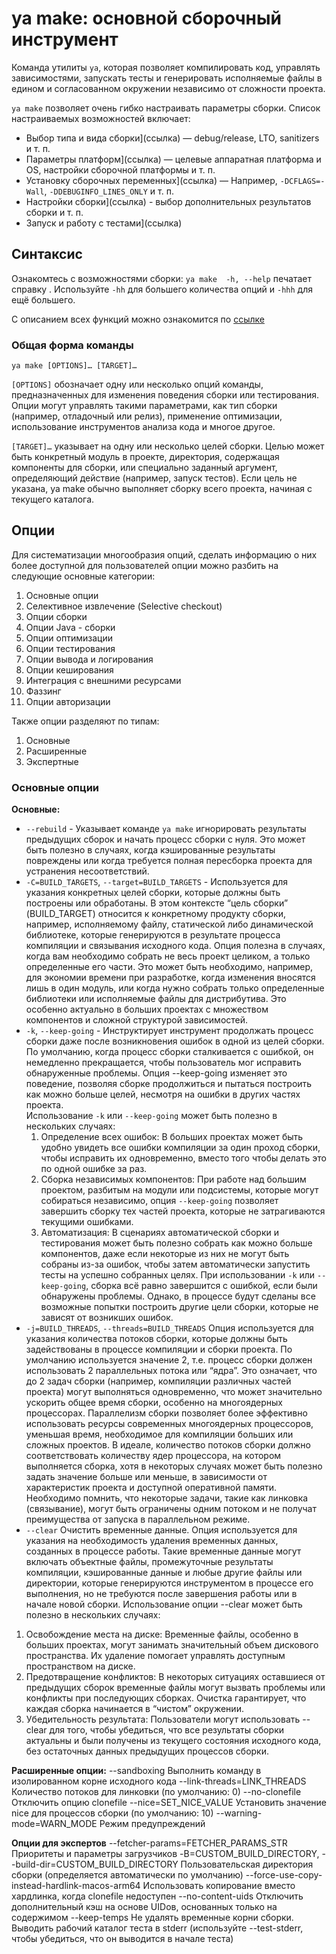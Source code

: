 # ya make: основной сборочный инструмент

Команда утилиты `ya`, которая позволяет  компилировать код, управлять зависимостями, запускать тесты и генерировать исполняемые файлы в едином и согласованном окружении независимо от сложности проекта.

`ya make` позволяет очень гибко настраивать параметры сборки. Список настраиваемых возможностей включает:

- Выбор типа и вида сборки](ссылка) — debug/release, LTO, sanitizers и т. п.
- Параметры платформ](ссылка) — целевые аппаратная платформа и OS, настройки сборочной платформы и т. п.
- Установку сборочных переменных](ссылка) — Например, `-DCFLAGS=-Wall`, `-DDEBUGINFO_LINES_ONLY` и т. п.
- Настройки сборки](ссылка) - выбор дополнительных результатов сборки и т. п.
- Запуск и работу с тестами](ссылка)

## Синтаксис

Ознакомтесь с возможностями сборки: `ya make  -h, --help`  печатает справку . Используйте `-hh` для большего количества опций и `-hhh` для ещё большего.

С описанием всех функций можно ознакомится по [ссылке](helpfilemake.md)

### Общая форма команды

`ya make [OPTIONS]… [TARGET]…`

`[OPTIONS]` обозначает одну или несколько опций команды, предназначенных для изменения поведения сборки или тестирования. Опции могут управлять такими параметрами, как тип сборки (например, отладочный или релиз), применение оптимизации, использование инструментов анализа кода и многое другое.

`[TARGET]…` указывает на одну или несколько целей сборки. Целью может быть конкретный модуль в проекте, директория, содержащая компоненты для сборки, или специально заданный аргумент, определяющий действие (например, запуск тестов). Если цель не указана, ya make обычно выполняет сборку всего проекта, начиная с текущего каталога.

## Опции

Для систематизации многообразия опций, сделать информацию о них более доступной для пользователей опции можно разбить на следующие основные категории:

1.	Основные опции
2.	Селективное извлечение (Selective checkout)
3.	Опции сборки
4.	Опции Java - сборки
5.	Опции оптимизации
6.	Опции тестирования
7.	Опции вывода и логирования
8.	Опции кеширования
9.	Интеграция с внешними ресурсами
10.	Фаззинг
11.	Опции авторизации

Также опции разделяют по типам:

1.	Основные
2.	Расширенные 
3.	Экспертные

### Основные опции

**Основные:**
* `--rebuild`  - Указывает команде `ya make` игнорировать результаты предыдущих сборок и начать процесс сборки с нуля.
  Это может быть полезно в случаях, когда кэшированные результаты повреждены или когда требуется полная пересборка проекта для устранения несоответствий.
* `-C=BUILD_TARGETS`, `--target=BUILD_TARGETS` - Используется для указания конкретных целей сборки, которые должны быть построены или обработаны. В этом контексте “цель сборки” (BUILD_TARGET) относится к конкретному продукту сборки, например, исполняемому файлу, статической либо динамической библиотеке, которые генерируются в результате процесса компиляции и связывания исходного кода. 
Опция полезна в случаях, когда вам необходимо собрать не весь проект целиком, а только определенные его части. Это может быть необходимо, например, для экономии времени при разработке, когда изменения вносятся лишь в один модуль, или когда нужно собрать только определенные библиотеки или исполняемые файлы для дистрибутива.
Это особенно актуально в больших проектах с множеством компонентов и сложной структурой зависимостей.
* `-k`, `--keep-going` - Инструктирует инструмент продолжать процесс сборки даже после возникновения ошибок в одной из целей сборки. По умолчанию, когда процесс сборки сталкивается с ошибкой, он немедленно прекращается, чтобы пользователь мог исправить обнаруженные проблемы. Опция --keep-going изменяет это поведение, позволяя сборке продолжиться и пытаться построить как можно больше целей, несмотря на ошибки в других частях проекта.  
Использование `-k` или `--keep-going` может быть полезно в нескольких случаях:
  1. Определение всех ошибок: В больших проектах может быть удобно увидеть все ошибки компиляции за один проход сборки, чтобы исправить их одновременно, вместо того чтобы делать это по одной ошибке за раз.
  2. Сборка независимых компонентов: При работе над большим проектом, разбитым на модули или подсистемы, которые могут собираться независимо, опция `--keep-going` позволяет завершить сборку тех частей проекта, которые не затрагиваются текущими ошибками.
  3. Автоматизация: В сценариях автоматической сборки и тестирования может быть полезно собрать как можно больше компонентов, даже если некоторые из них не могут быть собраны из-за ошибок, чтобы затем автоматически запустить тесты на успешно собранных целях.
При использовании `-k` или `--keep-going`, сборка всё равно завершится с ошибкой, если были обнаружены проблемы. Однако, в процессе будут сделаны все возможные попытки построить другие цели сборки, которые не зависят от возникших ошибок.
*	`-j=BUILD_THREADS`, `--threads=BUILD_THREADS` Опция используется для указания количества потоков сборки, которые должны быть задействованы в процессе компиляции и сборки проекта. По умолчанию используется значение 2, т.е. процесс сборки должен использовать 2 параллельных потока или “ядра”. Это означает, что до 2 задач сборки (например, компиляции различных частей проекта) могут выполняться одновременно, что может значительно ускорить общее время сборки, особенно на многоядерных процессорах. 
Параллелизм сборки позволяет более эффективно использовать ресурсы современных многоядерных процессоров, уменьшая время, необходимое для компиляции больших или сложных проектов.
В идеале, количество потоков сборки должно соответствовать количеству ядер процессора, на котором выполняется сборка, хотя в некоторых случаях может быть полезно задать значение больше или меньше, в зависимости от характеристик проекта и доступной оперативной памяти.
Необходимо помнить, что некоторые задачи, такие как линковка (связывание), могут быть ограничены одним потоком и не получат преимущества от запуска в параллельном режиме.
*	`--clear` Очистить временные данные. Опция используется для указания на необходимость удаления временных данных, созданных в процессе работы. Такие временные данные могут включать объектные файлы, промежуточные результаты компиляции, кэшированные данные и любые другие файлы или директории, которые генерируются инструментом в процессе его выполнения, но не требуются после завершения работы или в начале новой сборки.
Использование опции --clear может быть полезно в нескольких случаях:
  1. Освобождение места на диске: Временные файлы, особенно в больших проектах, могут занимать значительный объем дискового пространства. Их удаление помогает управлять доступным пространством на диске.
  2. Предотвращение конфликтов: В некоторых ситуациях оставшиеся от предыдущих сборок временные файлы могут вызвать проблемы или конфликты при последующих сборках. Очистка гарантирует, что каждая сборка начинается в “чистом” окружении.
  3. Убедительность результата: Пользователи могут использовать --clear для того, чтобы убедиться, что все результаты сборки актуальны и были получены из текущего состояния исходного кода, без остаточных данных предыдущих процессов сборки.

**Расширенные опции:**
--sandboxing Выполнить команду в изолированном корне исходного кода
--link-threads=LINK_THREADS Количество потоков для линковки (по умолчанию: 0)
--no-clonefile Отключить опцию clonefile
--nice=SET_NICE_VALUE Установить значение nice для процессов сборки (по умолчанию: 10)
--warning-mode=WARN_MODE Режим предупреждений

**Опции для экспертов**
--fetcher-params=FETCHER_PARAMS_STR Приоритеты и параметры загрузчиков
-B=CUSTOM_BUILD_DIRECTORY, --build-dir=CUSTOM_BUILD_DIRECTORY
Пользовательская директория сборки (определяется автоматически по умолчанию)
--force-use-copy-instead-hardlink-macos-arm64 Использовать копирование вместо хардлинка, когда clonefile недоступен
--no-content-uids Отключить дополнительный кэш на основе UIDов, основанных только на содержимом
--keep-temps Не удалять временные корни сборки. Выводить рабочий каталог теста в stderr (используйте --test-stderr, чтобы убедиться, что он выводится в начале теста)

###

